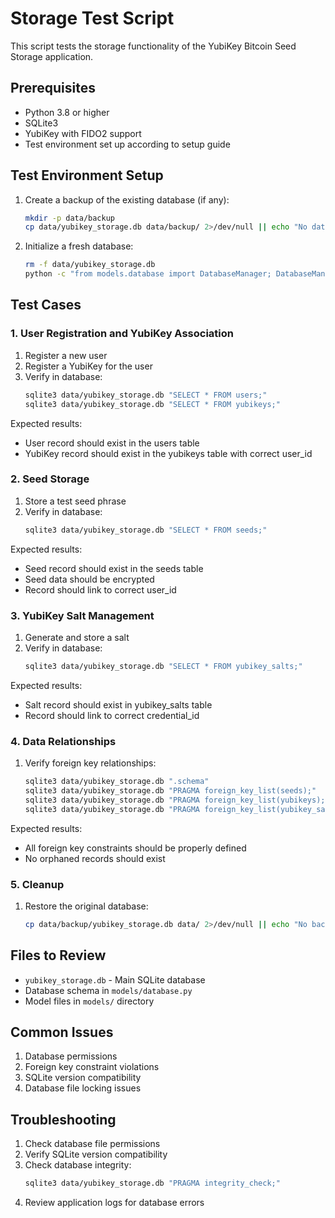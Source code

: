 # Storage Test Script

This script tests the storage functionality of the YubiKey Bitcoin Seed Storage application.

## Prerequisites

- Python 3.8 or higher
- SQLite3
- YubiKey with FIDO2 support
- Test environment set up according to setup guide

## Test Environment Setup

1. Create a backup of the existing database (if any):
   ```bash
   mkdir -p data/backup
   cp data/yubikey_storage.db data/backup/ 2>/dev/null || echo "No database to backup"
   ```

2. Initialize a fresh database:
   ```bash
   rm -f data/yubikey_storage.db
   python -c "from models.database import DatabaseManager; DatabaseManager('data/yubikey_storage.db')"
   ```

## Test Cases

### 1. User Registration and YubiKey Association

1. Register a new user
2. Register a YubiKey for the user
3. Verify in database:
   ```bash
   sqlite3 data/yubikey_storage.db "SELECT * FROM users;"
   sqlite3 data/yubikey_storage.db "SELECT * FROM yubikeys;"
   ```

Expected results:
- User record should exist in the users table
- YubiKey record should exist in the yubikeys table with correct user_id

### 2. Seed Storage

1. Store a test seed phrase
2. Verify in database:
   ```bash
   sqlite3 data/yubikey_storage.db "SELECT * FROM seeds;"
   ```

Expected results:
- Seed record should exist in the seeds table
- Seed data should be encrypted
- Record should link to correct user_id

### 3. YubiKey Salt Management

1. Generate and store a salt
2. Verify in database:
   ```bash
   sqlite3 data/yubikey_storage.db "SELECT * FROM yubikey_salts;"
   ```

Expected results:
- Salt record should exist in yubikey_salts table
- Record should link to correct credential_id

### 4. Data Relationships

1. Verify foreign key relationships:
   ```bash
   sqlite3 data/yubikey_storage.db ".schema"
   sqlite3 data/yubikey_storage.db "PRAGMA foreign_key_list(seeds);"
   sqlite3 data/yubikey_storage.db "PRAGMA foreign_key_list(yubikeys);"
   sqlite3 data/yubikey_storage.db "PRAGMA foreign_key_list(yubikey_salts);"
   ```

Expected results:
- All foreign key constraints should be properly defined
- No orphaned records should exist

### 5. Cleanup

1. Restore the original database:
   ```bash
   cp data/backup/yubikey_storage.db data/ 2>/dev/null || echo "No backup to restore"
   ```

## Files to Review

- `yubikey_storage.db` - Main SQLite database
- Database schema in `models/database.py`
- Model files in `models/` directory

## Common Issues

1. Database permissions
2. Foreign key constraint violations
3. SQLite version compatibility
4. Database file locking issues

## Troubleshooting

1. Check database file permissions
2. Verify SQLite version compatibility
3. Check database integrity:
   ```bash
   sqlite3 data/yubikey_storage.db "PRAGMA integrity_check;"
   ```
4. Review application logs for database errors 